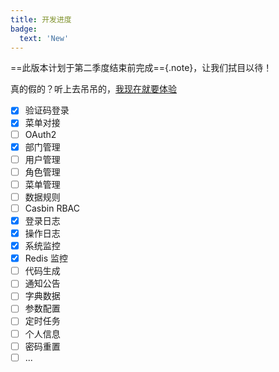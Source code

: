 ```yaml
---
title: 开发进度
badge:
  text: 'New'
---
```


==此版本计划于第二季度结束前完成=={.note}，让我们拭目以待！

真的假的？听上去吊吊的，[我现在就要体验](./quick-start.md)

- [x] 验证码登录
- [x] 菜单对接
- [ ] OAuth2
- [x] 部门管理
- [ ] 用户管理 <Badge text="优先" />
- [ ] 角色管理
- [ ] 菜单管理 <Badge text="优先" />
- [ ] 数据规则
- [ ] Casbin RBAC <Badge text="延迟" type="warning" />
- [x] 登录日志
- [x] 操作日志
- [x] 系统监控
- [x] Redis 监控
- [ ] 代码生成
- [ ] 通知公告
- [ ] 字典数据
- [ ] 参数配置
- [ ] 定时任务
- [ ] 个人信息
- [ ] 密码重置
- [ ] ...

